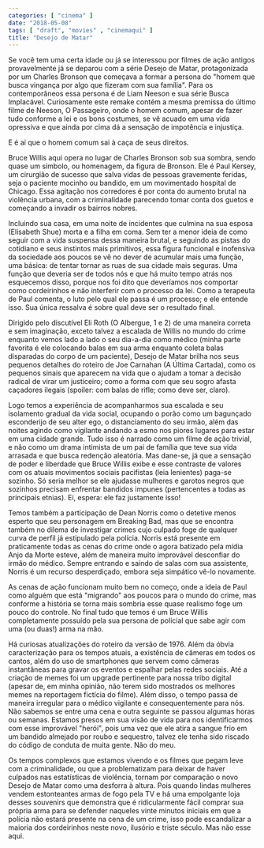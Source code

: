 ```yaml
---
categories: [ "cinema" ]
date: "2018-05-08"
tags: [ "draft", "movies" , "cinemaqui" ]
title: "Desejo de Matar"
---
```

Se você tem uma certa idade ou já se interessou por filmes de ação
antigos provavelmente já se deparou com a série Desejo de Matar,
protagonizada por um Charles Bronson que começava a formar a persona do
"homem que busca vingança por algo que fizeram com sua família". Para
os contemporâneos essa persona é de Liam Neeson e sua série Busca
Implacável. Curiosamente este remake contém a mesma premissa do último
filme de Neeson, O Passageiro, onde o homem comum, apesar de fazer tudo
conforme a lei e os bons costumes, se vê acuado em uma vida opressiva
e que ainda por cima dá a sensação de impotência e injustiça.

E é aí que o homem comum sai à caça de seus direitos.

Bruce Willis aqui opera no lugar de Charles Bronson sob sua sombra,
sendo quase um símbolo, ou homenagem, da figura de Bronson. Ele é Paul
Kersey, um cirurgião de sucesso que salva vidas de pessoas gravemente
feridas, seja o paciente mocinho ou bandido, em um movimentado hospital de
Chicago. Essa agitação nos corredores é por conta do aumento brutal na
violência urbana, com a criminalidade parecendo tomar conta dos guetos
e começando a invadir os bairros nobres.

Incluindo sua casa, em uma noite de incidentes que culmina na sua esposa
(Elisabeth Shue) morta e a filha em coma. Sem ter a menor ideia de como
seguir com a vida suspensa dessa maneira brutal, e seguindo as pistas
do cotidiano e seus instintos mais primitivos, essa figura funcional
e inofensiva da sociedade aos poucos se vê no dever de acumular mais
uma função, uma básica: de tentar tornar as ruas de sua cidade mais
seguras. Uma função que deveria ser de todos nós e que há muito
tempo atrás nos esquecemos disso, porque nos foi dito que deveríamos
nos comportar como cordeirinhos e não interferir com o processo da
lei. Como a terapeuta de Paul comenta, o luto pelo qual ele passa é
um processo; e ele entende isso. Sua única ressalva é sobre qual deve
ser o resultado final.

Dirigido pelo discutível Eli Roth (O Albergue, 1 e 2) de uma maneira
correta e sem imaginação, exceto talvez a escalada de Willis no mundo
do crime enquanto vemos lado a lado o seu dia-a-dia como médico (minha
parte favorita é ele colocando balas em sua arma enquanto coleta balas
disparadas do corpo de um paciente), Desejo de Matar brilha nos seus
pequenos detalhes do roteiro de Joe Carnahan (A Última Cartada), como
os pequenos sinais que aparecem na vida que o ajudam a tomar a decisão
radical de virar um justiceiro; como a forma com que seu sogro afasta
caçadores ilegais (spoiler: com balas de rifle; como deve ser, claro).

Logo temos a experiência de acompanharmos sua escalada e seu isolamento
gradual da vida social, ocupando o porão como um bagunçado esconderijo
de seu alter ego, o distanciamento do seu irmão, além das noites
agindo como vigilante andando a esmo nos piores lugares para estar em
uma cidade grande. Tudo isso é narrado como um filme de ação trivial,
e não como um drama intimista de um pai de família que teve sua vida
arrasada e que busca redenção aleatória. Mas dane-se, já que a
sensação de poder e liberdade que Bruce Willis exibe e esse contraste
de valores com os atuais movimentos sociais pacifistas (leia lenientes)
paga-se sozinho. Só seria melhor se ele ajudasse mulheres e garotos
negros que sozinhos precisam enfrentar bandidos impunes (pertencentes
a todas as principais etnias). Ei, espera: ele faz justamente isso!

Temos também a participação de Dean Norris como o detetive menos
esperto que seu personagem em Breaking Bad, mas que se encontra também
no dilema de investigar crimes cujo culpado foge de qualquer curva de
perfil já estipulado pela polícia. Norris está presente em praticamente
todas as cenas do crime onde o agora batizado pela mídia Anjo da Morte
esteve, além de maneira muito improvável desconfiar do irmão do
médico. Sempre entrando e saindo de salas com sua assistente, Norris
é um recurso desperdiçado, embora seja simpático vê-lo novamente.

As cenas de ação funcionam muito bem no começo, onde a ideia de Paul
como alguém que está "migrando" aos poucos para o mundo do crime,
mas conforme a história se torna mais sombria esse quase realismo
foge um pouco do controle. No final tudo que temos é um Bruce Willis
completamente possuído pela sua persona de policial que sabe agir com
uma (ou duas!) arma na mão.

Há curiosas atualizações do roteiro da versão de 1976. Além da
óbvia caracterização para os tempos atuais, a existência de câmeras
em todos os cantos, além do uso de smartphones que servem como câmeras
instantâneas para gravar os eventos e espalhar pelas redes sociais. Até
a criação de memes foi um upgrade pertinente para nossa tribo digital
(apesar de, em minha opinião, não terem sido mostrados os melhores memes
na reportagem fictícia do filme). Além disso, o tempo passa de maneira
irregular para o médico vigilante e consequentemente para nós. Não
sabemos se entre uma cena e outra seguinte se passou algumas horas ou
semanas. Estamos presos em sua visão de vida para nos identificarmos com
esse improvável "herói", pois uma vez que ele atira a sangue frio em
um bandido almejado por roubo e sequestro, talvez ele tenha sido riscado
do código de conduta de muita gente. Não do meu.

Os tempos complexos que estamos vivendo e os filmes que pegam leve com a
criminalidade, ou que a problematizam para deixar de haver culpados nas
estatísticas de violência, tornam por comparação o novo Desejo de
Matar como uma desforra à altura. Pois quando lindas mulheres vendem
estonteantes armas de fogo pela TV e há uma empolgante loja desses
souvenirs que demonstra que é ridicularmente fácil comprar sua própria
arma para se defender naqueles vinte minutos iniciais em que a polícia
não estará presente na cena de um crime, isso pode escandalizar a
maioria dos cordeirinhos neste novo, ilusório e triste século. Mas
não esse aqui.

